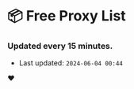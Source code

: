 # :package: Free Proxy List
### Updated every 15 minutes.

- Last updated: `2024-06-04 00:44`

:heart:
